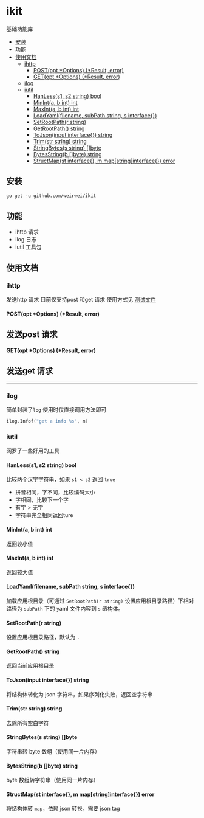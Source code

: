 # ikit
基础功能库

* [安装](#安装)
* [功能](#功能)
* [使用文档](#使用文档) 
    * [ihttp](#ihttp)
        * [POST(opt *Options) (*Result, error)](#postopt-options-result-error)
        * [GET(opt *Options) (*Result, error)](#getopt-options-result-error)
    * [ilog](#ilog)
    * [iutil](#iutil)
        * [HanLess(s1, s2 string) bool](#hanlesss1-s2-string-bool)
        * [MinInt(a, b int) int](#mininta-b-int-int)
        * [MaxInt(a, b int) int](#maxinta-b-int-int)
        * [LoadYaml(filename, subPath string, s interface{})](#loadyamlfilename-subpath-string-s-interface)
        * [SetRootPath(r string)](#setrootpathr-string)
        * [GetRootPath() string](#getrootpath-string)
        * [ToJson(input interface{}) string](#tojsoninput-interface-string)
        * [Trim(str string) string](#trimstr-string-string)
        * [StringBytes(s string) []byte](#stringbytess-string-byte)
        * [BytesString(b []byte) string](#bytesstringb-byte-string)
        * [StructMap(st interface{}, m map[string]interface{}) error](#structmapst-interface-m-mapstringinterface-error)

## 安装
```shell
go get -u github.com/weirwei/ikit
```

## 功能
- ihttp 请求
- ilog 日志
- iutil 工具包

## 使用文档

### ihttp
发送http 请求
目前仅支持post 和get 请求
使用方式见 [测试文件](ihttp/http_test.go)

#### POST(opt *Options) (*Result, error)
发送post 请求
---
#### GET(opt *Options) (*Result, error)
发送get 请求
---
---
### ilog
简单封装了`log`
使用时仅直接调用方法即可
```go
ilog.Infof("get a info %s", m)
```

### iutil
网罗了一些好用的工具

#### HanLess(s1, s2 string) bool
比较两个汉字字符串，如果 `s1 < s2` 返回 `true`

- 拼音相同，字不同，比较编码大小
- 字相同，比较下一个字
- 有字 > 无字
- 字符串完全相同返回ture

#### MinInt(a, b int) int
返回较小值

#### MaxInt(a, b int) int
返回较大值

#### LoadYaml(filename, subPath string, s interface{})
加载应用根目录（可通过 `SetRootPath(r string)` 设置应用根目录路径）下相对路径为 `subPath` 下的 yaml 文件内容到 `s` 结构体。

#### SetRootPath(r string)
设置应用根目录路径，默认为 `.`

#### GetRootPath() string
返回当前应用根目录

#### ToJson(input interface{}) string
将结构体转化为 json 字符串，如果序列化失败，返回空字符串

#### Trim(str string) string
去除所有空白字符

#### StringBytes(s string) []byte
字符串转 byte 数组（使用同一片内存）

#### BytesString(b []byte) string
byte 数组转字符串（使用同一片内存）

#### StructMap(st interface{}, m map[string]interface{}) error
将结构体转 `map`，依赖 json 转换，需要 json tag
